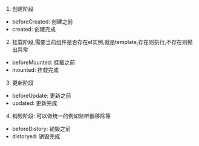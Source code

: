 
1. 创建阶段
- beforeCreated: 创建之前
- created: 创建完成

2. 挂载阶段,需要当前组件是否存在el实例,就是template,存在则执行,不存在则抛出异常
- beforeMounted: 挂载之前
- mounted: 挂载完成

3. 更新阶段
- beforeUpdate: 更新之前
- updated: 更新完成

4. 销毁阶段: 可以做统一的例如监听器移除等
- beforeDistory: 销毁之前
- distoryed: 销毁完成
